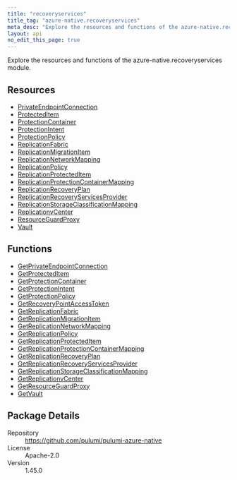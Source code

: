 ```yaml
---
title: "recoveryservices"
title_tag: "azure-native.recoveryservices"
meta_desc: "Explore the resources and functions of the azure-native.recoveryservices module."
layout: api
no_edit_this_page: true
---
```


<!-- WARNING: this file was generated by Pulumi Docs Generator. -->
<!-- Do not edit by hand unless you're certain you know what you are doing! -->

Explore the resources and functions of the azure-native.recoveryservices module.

<h2 id="resources">Resources</h2>
<ul class="api">
    <li><a href="privateendpointconnection" title="PrivateEndpointConnection"><span class="api-symbol api-symbol--resource"></span>PrivateEndpointConnection</a></li>
    <li><a href="protecteditem" title="ProtectedItem"><span class="api-symbol api-symbol--resource"></span>ProtectedItem</a></li>
    <li><a href="protectioncontainer" title="ProtectionContainer"><span class="api-symbol api-symbol--resource"></span>ProtectionContainer</a></li>
    <li><a href="protectionintent" title="ProtectionIntent"><span class="api-symbol api-symbol--resource"></span>ProtectionIntent</a></li>
    <li><a href="protectionpolicy" title="ProtectionPolicy"><span class="api-symbol api-symbol--resource"></span>ProtectionPolicy</a></li>
    <li><a href="replicationfabric" title="ReplicationFabric"><span class="api-symbol api-symbol--resource"></span>ReplicationFabric</a></li>
    <li><a href="replicationmigrationitem" title="ReplicationMigrationItem"><span class="api-symbol api-symbol--resource"></span>ReplicationMigrationItem</a></li>
    <li><a href="replicationnetworkmapping" title="ReplicationNetworkMapping"><span class="api-symbol api-symbol--resource"></span>ReplicationNetworkMapping</a></li>
    <li><a href="replicationpolicy" title="ReplicationPolicy"><span class="api-symbol api-symbol--resource"></span>ReplicationPolicy</a></li>
    <li><a href="replicationprotecteditem" title="ReplicationProtectedItem"><span class="api-symbol api-symbol--resource"></span>ReplicationProtectedItem</a></li>
    <li><a href="replicationprotectioncontainermapping" title="ReplicationProtectionContainerMapping"><span class="api-symbol api-symbol--resource"></span>ReplicationProtectionContainerMapping</a></li>
    <li><a href="replicationrecoveryplan" title="ReplicationRecoveryPlan"><span class="api-symbol api-symbol--resource"></span>ReplicationRecoveryPlan</a></li>
    <li><a href="replicationrecoveryservicesprovider" title="ReplicationRecoveryServicesProvider"><span class="api-symbol api-symbol--resource"></span>ReplicationRecoveryServicesProvider</a></li>
    <li><a href="replicationstorageclassificationmapping" title="ReplicationStorageClassificationMapping"><span class="api-symbol api-symbol--resource"></span>ReplicationStorageClassificationMapping</a></li>
    <li><a href="replicationvcenter" title="ReplicationvCenter"><span class="api-symbol api-symbol--resource"></span>ReplicationvCenter</a></li>
    <li><a href="resourceguardproxy" title="ResourceGuardProxy"><span class="api-symbol api-symbol--resource"></span>ResourceGuardProxy</a></li>
    <li><a href="vault" title="Vault"><span class="api-symbol api-symbol--resource"></span>Vault</a></li>
</ul>

<h2 id="functions">Functions</h2>
<ul class="api">
    <li><a href="getprivateendpointconnection" title="GetPrivateEndpointConnection"><span class="api-symbol api-symbol--function"></span>GetPrivateEndpointConnection</a></li>
    <li><a href="getprotecteditem" title="GetProtectedItem"><span class="api-symbol api-symbol--function"></span>GetProtectedItem</a></li>
    <li><a href="getprotectioncontainer" title="GetProtectionContainer"><span class="api-symbol api-symbol--function"></span>GetProtectionContainer</a></li>
    <li><a href="getprotectionintent" title="GetProtectionIntent"><span class="api-symbol api-symbol--function"></span>GetProtectionIntent</a></li>
    <li><a href="getprotectionpolicy" title="GetProtectionPolicy"><span class="api-symbol api-symbol--function"></span>GetProtectionPolicy</a></li>
    <li><a href="getrecoverypointaccesstoken" title="GetRecoveryPointAccessToken"><span class="api-symbol api-symbol--function"></span>GetRecoveryPointAccessToken</a></li>
    <li><a href="getreplicationfabric" title="GetReplicationFabric"><span class="api-symbol api-symbol--function"></span>GetReplicationFabric</a></li>
    <li><a href="getreplicationmigrationitem" title="GetReplicationMigrationItem"><span class="api-symbol api-symbol--function"></span>GetReplicationMigrationItem</a></li>
    <li><a href="getreplicationnetworkmapping" title="GetReplicationNetworkMapping"><span class="api-symbol api-symbol--function"></span>GetReplicationNetworkMapping</a></li>
    <li><a href="getreplicationpolicy" title="GetReplicationPolicy"><span class="api-symbol api-symbol--function"></span>GetReplicationPolicy</a></li>
    <li><a href="getreplicationprotecteditem" title="GetReplicationProtectedItem"><span class="api-symbol api-symbol--function"></span>GetReplicationProtectedItem</a></li>
    <li><a href="getreplicationprotectioncontainermapping" title="GetReplicationProtectionContainerMapping"><span class="api-symbol api-symbol--function"></span>GetReplicationProtectionContainerMapping</a></li>
    <li><a href="getreplicationrecoveryplan" title="GetReplicationRecoveryPlan"><span class="api-symbol api-symbol--function"></span>GetReplicationRecoveryPlan</a></li>
    <li><a href="getreplicationrecoveryservicesprovider" title="GetReplicationRecoveryServicesProvider"><span class="api-symbol api-symbol--function"></span>GetReplicationRecoveryServicesProvider</a></li>
    <li><a href="getreplicationstorageclassificationmapping" title="GetReplicationStorageClassificationMapping"><span class="api-symbol api-symbol--function"></span>GetReplicationStorageClassificationMapping</a></li>
    <li><a href="getreplicationvcenter" title="GetReplicationvCenter"><span class="api-symbol api-symbol--function"></span>GetReplicationvCenter</a></li>
    <li><a href="getresourceguardproxy" title="GetResourceGuardProxy"><span class="api-symbol api-symbol--function"></span>GetResourceGuardProxy</a></li>
    <li><a href="getvault" title="GetVault"><span class="api-symbol api-symbol--function"></span>GetVault</a></li>
</ul>

<h2 id="package-details">Package Details</h2>
<dl class="package-details">
	<dt>Repository</dt>
	<dd><a href="https://github.com/pulumi/pulumi-azure-native">https://github.com/pulumi/pulumi-azure-native</a></dd>
	<dt>License</dt>
	<dd>Apache-2.0</dd>
	<dt>Version</dt>
	<dd>1.45.0</dd>
</dl>


